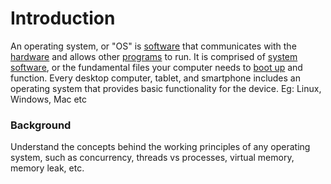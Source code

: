# Introduction

An operating system, or "OS" is [software](https://techterms.com/definition/software) that communicates with the [hardware](https://techterms.com/definition/hardware) and allows other [programs](https://techterms.com/definition/program) to run.  It is comprised of [system software](https://techterms.com/definition/systemsoftware), or the fundamental files your computer needs to [boot up](https://techterms.com/definition/boot) and function.  Every desktop computer, tablet, and smartphone includes  an operating system that provides basic functionality for the device. Eg: Linux, Windows, Mac etc



### Background

Understand the concepts behind the working principles of any operating system, such as concurrency, threads vs processes, virtual memory, memory leak, etc.



